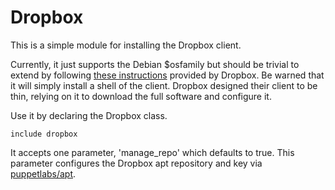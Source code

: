 # Dropbox #

This is a simple module for installing the Dropbox client.

Currently, it just supports the Debian $osfamily but should be trivial to extend by following [these instructions](https://www.dropbox.com/help/246/en) provided by Dropbox. Be warned that it will simply install a shell of the client. Dropbox designed their client to be thin, relying on it to download the full software and configure it. 

Use it by declaring the Dropbox class.

`include dropbox`

It accepts one parameter, 'manage_repo' which defaults to true. This parameter configures the Dropbox apt repository and key via [puppetlabs/apt](http://forge.puppetlabs.com).
